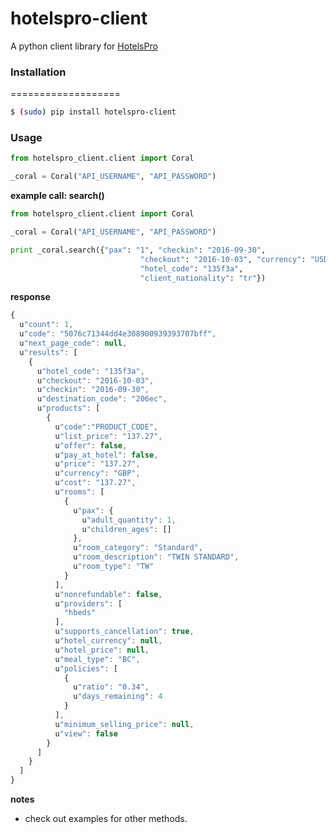 hotelspro-client
==================

A python client library for <a href="https://api.hotelspro.com">HotelsPro</a>

### Installation
===================

```bash
$ (sudo) pip install hotelspro-client
```

### Usage
```python
from hotelspro_client.client import Coral

_coral = Coral("API_USERNAME", "API_PASSWORD")

```
**example call: search()**

```python
from hotelspro_client.client import Coral

_coral = Coral("API_USERNAME", "API_PASSWORD")

print _coral.search({"pax": "1", "checkin": "2016-09-30",
                             "checkout": "2016-10-03", "currency": "USD",
                             "hotel_code": "135f3a",
                             "client_nationality": "tr"})
```

**response**
```javascript
{
  u"count": 1,
  u"code": "5076c71344dd4e308900939393707bff",
  u"next_page_code": null,
  u"results": [
    {
      u"hotel_code": "135f3a",
      u"checkout": "2016-10-03",
      u"checkin": "2016-09-30",
      u"destination_code": "206ec",
      u"products": [
        {
          u"code":"PRODUCT_CODE",
          u"list_price": "137.27",
          u"offer": false,
          u"pay_at_hotel": false,
          u"price": "137.27",
          u"currency": "GBP",
          u"cost": "137.27",
          u"rooms": [
            {
              u"pax": {
                u"adult_quantity": 1,
                u"children_ages": []
              },
              u"room_category": "Standard",
              u"room_description": "TWIN STANDARD",
              u"room_type": "TW"
            }
          ],
          u"nonrefundable": false,
          u"providers": [
            "hbeds"
          ],
          u"supports_cancellation": true,
          u"hotel_currency": null,
          u"hotel_price": null,
          u"meal_type": "BC",
          u"policies": [
            {
              u"ratio": "0.34",
              u"days_remaining": 4
            }
          ],
          u"minimum_selling_price": null,
          u"view": false
        }
      ]
    }
  ]
}
```

**notes**
- check out examples for other methods.
